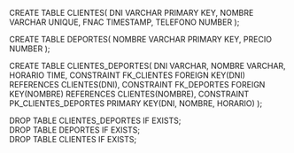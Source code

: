 CREATE TABLE CLIENTES(
	DNI VARCHAR PRIMARY KEY,
	NOMBRE VARCHAR UNIQUE,
	FNAC TIMESTAMP,
	TELEFONO NUMBER
);

CREATE TABLE DEPORTES(
	NOMBRE VARCHAR PRIMARY KEY,
	PRECIO NUMBER
);

CREATE TABLE CLIENTES_DEPORTES(
	DNI VARCHAR,
	NOMBRE VARCHAR,
	HORARIO TIME,
	CONSTRAINT FK_CLIENTES FOREIGN KEY(DNI) REFERENCES CLIENTES(DNI),
	CONSTRAINT FK_DEPORTES FOREIGN KEY(NOMBRE) REFERENCES CLIENTES(NOMBRE),
	CONSTRAINT PK_CLIENTES_DEPORTES PRIMARY KEY(DNI, NOMBRE, HORARIO)
);

DROP TABLE CLIENTES_DEPORTES IF EXISTS;  
DROP TABLE DEPORTES IF EXISTS;  
DROP TABLE CLIENTES IF EXISTS;  